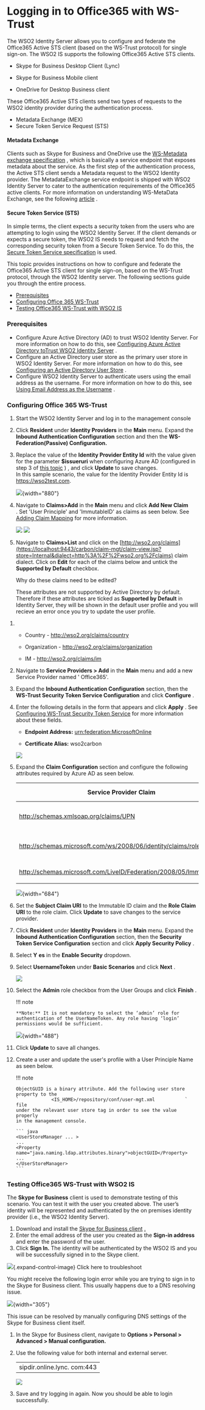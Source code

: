 # Logging in to Office365 with WS-Trust

The WSO2 Identity Server allows you to configure and federate the
Office365 Active STS client (based on the WS-Trust protocol) for single
sign-on. The WSO2 IS supports the following Office365 Active STS
clients.

-   Skype for Business Desktop Client (Lync)

-   Skype for Business Mobile client

-   OneDrive for Desktop Business client  

These Office365 Active STS clients send two types of requests to the
WSO2 identity provider during the authentication process.

-   Metadata Exchange (MEX)
-   Secure Token Service Request (STS)

#### Metadata Exchange

Clients such as Skype for Business and OneDrive use the [WS-Metadata
exchange
specification](http://specs.xmlsoap.org/ws/2004/09/mex/WS-MetadataExchange.pdf)
, which is basically a service endpoint that exposes metadata about the
service. As the first step of the authentication process, the Active STS
client sends a Metadata request to the WSO2 Identity
provider. The MetadataExchange service endpoint is shipped with WSO2
Identity Server to cater to the authentication requirements of the
Office365 active clients. For more information on understanding
WS-MetaData Exchange, see the following
[article](http://wso2.com/library/2794/) .

#### Secure Token Service (STS)

In simple terms, the client expects a security token from the users who
are attempting to login using the WSO2 Identity Server. If the client
demands or expects a secure token, the WSO2 IS needs to request and
fetch the corresponding security token from a Secure Token Service. To
do this, the [Secure Token Service
specification](http://docs.oasis-open.org/ws-sx/ws-trust/v1.4/ws-trust.html)
is used.

This topic provides instructions on how to configure and federate the
Office365 Active STS client for single sign-on, based on the WS-Trust
protocol, through the WSO2 Identity server. The following sections guide
you through the entire process.

-   [Prerequisites](#LoggingintoOffice365withWS-Trust-Prerequisites)
-   [Configuring Office 365
    WS-Trust](#LoggingintoOffice365withWS-Trust-ConfiguringOffice365WS-Trust)
-   [Testing Office365 WS-Trust with WSO2
    IS](#LoggingintoOffice365withWS-Trust-TestingOffice365WS-TrustwithWSO2IS)

### Prerequisites

-   Configure Azure Active Directory (AD) to trust WSO2 Identity Server.
    For more information on how to do this, see [Configuring Azure
    Active Directory toTrust WSO2 Identity
    Server](https://docs.wso2.com/display/IS520/Configuring+Office+365+WS-Federation+with+Identity+Server#ConfiguringOffice365WS-FederationwithIdentityServer-Office365WS-Federation-ConfiguringAzureActiveDirectorytoTrustWSO2IdentityServer)
    .
-   Configure an Active Directory user store as the primary user store
    in WSO2 Identity Server. For more information on how to do this, see
    [Configuring an Active Directory User
    Store](https://docs.wso2.com/display/IS520/Configuring+an+Active+Directory+User+Store)
    .  
-   Configure WSO2 Identity Server to authenticate users using the email
    address as the username. For more information on how to do this, see
    [Using Email Address as the
    Username](https://docs.wso2.com/display/IS520/Using+Email+Address+as+the+Username)
    .

### Configuring Office 365 WS-Trust

1.  Start the WSO2 Identity Server and log in to the management console

2.  Click **Resident** under **Identity Providers** in the **Main**
    menu. Expand the **Inbound Authentication Configuration** section
    and then the **WS-Federation(Passive) Configuration.**

3.  Replace the value of the **Identity Provider Entity Id** with the
    value given for the parameter **$issueruri** when configuring Azure
    AD (configured in step 3 of [this
    topic](https://docs.wso2.com/display/IS580/Configuring+Azure+Active+Directory+to+Trust+WSO2+Identity+Server)
    ) , and click **Update** to save changes.  
    In this sample scenario, the value for the Identity Provider Entity
    Id is https://wso2test.com.

    ![](attachments/103331468/103331476.png){width="880"}

4.  Navigate to **Claims\>Add** in the **Main** menu and click **Add New
    Claim** . Set 'User Principle' and 'ImmutableID' as claims as seen
    below. See [Adding Claim Mapping](_Adding_Claim_Mapping_) for more
    information.

    ![](attachments/103331468/103331475.png)
    ![](attachments/103331468/103331474.png)

5.  Navigate to **Claims\>List** and click on the
    [http://wso2.org/claims](https://localhost:9443/carbon/claim-mgt/claim-view.jsp?store=Internal&dialect=http%3A%2F%2Fwso2.org%2Fclaims)
    claim dialect. Click on **Edit** for each of the claims below and
    untick the **Supported by Default** checkbox.

    Why do these claims need to be edited?

    These attributes are not supported by Active Directory by default.
    Therefore if these attributes are ticked as **Supported by Default**
    in Identity Server, they will be shown in the default user profile
    and you will recieve an error once you try to update the user
    profile.

<!-- -->

1.  -   Country - http://wso2.org/claims/country

    -   Organization - http://wso2.org/claims/organization
    -   IM - <http://wso2.org/claims/im>

2.  Navigate to **Service Providers \> Add** in the **Main** menu and
    add a new Service Provider named ' Office365'.

3.  Expand the **Inbound Authentication Configuration** section, then
    the **WS-Trust Security Token Service Configuration** and click
    **Configure** .

4.  Enter the following details in the form that appears and click
    **Apply** . See [Configuring WS-Trust Security Token
    Service](_Configuring_WS-Trust_Security_Token_Service_) for more
    information about these fields.

    -   **Endpoint Address:**
        [urn:federation:MicrosoftOnline](http://urnfederationMicrosoftOnline)

    -   **Certificate Alias:** wso2carbon

    ![](attachments/103331468/103331473.png)

5.  Expand the **Claim Configuration** section and configure the
    following attributes required by Azure AD as seen below.

    <table>
    <colgroup>
    <col style="width: 33%" />
    <col style="width: 33%" />
    <col style="width: 33%" />
    </colgroup>
    <thead>
    <tr class="header">
    <th>Service Provider Claim</th>
    <th>Local Claim</th>
    <th>Requested Claim</th>
    </tr>
    </thead>
    <tbody>
    <tr class="odd">
    <td><p><a href="http://schemas.xmlsoap.org/claims/UPN">http://schemas.xmlsoap.org/claims/UPN</a></p></td>
    <td><p><a href="http://wso2.org/claims/upn">http://wso2.org/claims/upn</a></p></td>
    <td><p>Ticked (True)</p></td>
    </tr>
    <tr class="even">
    <td><p><a href="http://schemas.microsoft.com/ws/2008/06/identity/claims/role">http://schemas.microsoft.com/ws/2008/06/identity/claims/role</a></p></td>
    <td><p><a href="http://wso2.org/claims/role">http://wso2.org/claims/role</a></p></td>
    <td><p>Ticked (True)</p></td>
    </tr>
    <tr class="odd">
    <td><p><a href="http://schemas.microsoft.com/LiveID/Federation/2008/05/ImmutableID">http://schemas.microsoft.com/LiveID/Federation/2008/05/ImmutableID</a></p></td>
    <td><a href="http://wso2.org/claims/objectguid">http://wso2.org/claims/objectguid</a></td>
    <td>Ticked (True)</td>
    </tr>
    </tbody>
    </table>

    ![](attachments/103331290/103331292.png){width="684"}

6.  Set the **Subject Claim URI** to the Immutable ID claim and the
    **Role Claim URI** to the role claim. Click **Update** to save
    changes to the service provider.

7.  Click **Resident** under **Identity Providers** in the **Main**
    menu. Expand the **Inbound Authentication Configuration** section,
    then the **Security Token Service Configuration** section and click
    **Apply Security Policy** .

8.  Select **Y** **es** in the **Enable Security** dropdown.

9.  Select **UsernameToken** under **Basic Scenarios** and click
    **Next** .

    ![](attachments/103331468/103331472.png)  

10. Select the **Admin** role checkbox from the User Groups and click
    **Finish** .

    !!! note
    
        **Note:** It is not mandatory to select the ‘admin’ role for
        authentication of the UserNameToken. Any role having ‘login’
        permissions would be sufficient.
    

    ![](attachments/103331468/103331471.png){width="488"}

11. Click **Update** to save all changes.

12. Create a user and update the user's profile with a User Principle
    Name as seen below.

    !!! note
    
        ObjectGUID is a binary attribute. Add the following user store
        property to the
        `            <IS_HOME>/repository/conf/user-mgt.xml           ` file
        under the relevant user store tag in order to see the value properly
        in the management console.
    
        ``` java
        <UserStoreManager ... >
        ...
        <Property name="java.naming.ldap.attributes.binary">objectGUID</Property>
        ...
        </UserStoreManager>
        ```
    

### Testing Office365 WS-Trust with WSO2 IS

The **Skype for Business** client is used to demonstrate testing of this
scenario. You can test it with the user you created above. The user’s
identity will be represented and authenticated by the on premises
identity provider (i.e., the WSO2 Identity Server).

1.  Download and install the [Skype for Business
    client](https://support.office.com/en-us/article/Install-Skype-for-Business-on-your-PC-8a0d4da8-9d58-44f9-9759-5c8f340cb3fb)
    [.](https://support.office.com/en-us/article/Install-Skype-for-Business-on-your-PC-8a0d4da8-9d58-44f9-9759-5c8f340cb3fb)
2.  Enter the email address of the user you created as the **Sign-in
    address** and enter the password of the user.
3.  Click **Sign In.** The identity will be authenticated by the WSO2 IS
    and you will be successfully signed in to the Skype client.

![](images/icons/grey_arrow_down.png){.expand-control-image} Click here
to troubleshoot

You might receive the following login error while you are trying to sign
in to the Skype for Business client. This usually happens due to a DNS
resolving issue.

![](attachments/103331468/103331470.png){width="305"}  

This issue can be resolved by manually configuring DNS settings of the
Skype for Business client itself.

1.  In the Skype for Business client, navigate to **Options \>
    Personal \> Advanced \> Manual configuration.**
2.  Use the following value for both internal and external server.

    |                             |
    |-----------------------------|
    | sipdir.online.lync. com:443 |

    ![](attachments/103331468/103331469.png)

3.  Save and try logging in again. Now you should be able to login
    successfully.
